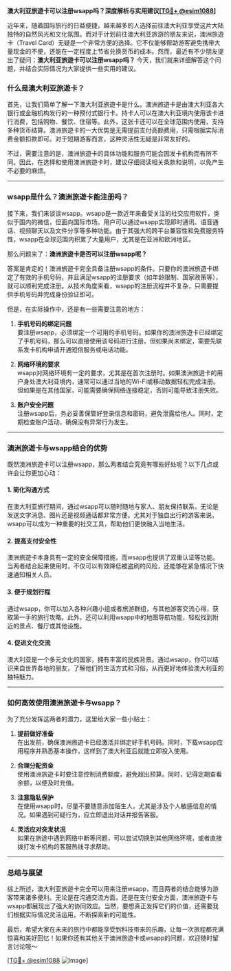 **澳大利亚旅遊卡可以注册wsapp吗？深度解析与实用建议[[TG💪+ @esim1088](https://t.me/s/esim1088)]**

近年来，随着国际旅行的日益便捷，越来越多的人选择前往澳大利亚享受这片大陆独特的自然风光和文化氛围。而对于计划前往澳大利亚旅游的朋友来说，澳洲旅遊卡（Travel Card）无疑是一个非常方便的选择。它不仅能够帮助游客避免携带大量现金的不便，还能在一定程度上节省兑换货币的成本。然而，最近有不少朋友提出了疑问：**澳大利亚旅遊卡可以注册wsapp吗？** 今天，我们就来详细解答这个问题，并结合实际情况为大家提供一些实用的建议。

### **什么是澳大利亚旅遊卡？**

首先，让我们简单了解一下澳大利亚旅遊卡是什么。澳洲旅遊卡是由澳大利亚各大银行或金融机构发行的一种预付式银行卡。持卡人可以在澳大利亚境内使用该卡进行消费，包括购物、餐饮、住宿等。此外，这张卡还可以在全球范围内使用，支持多种货币结算。澳洲旅遊卡的一大优势是无需提前支付高额费用，只需根据实际消费金额扣款即可。对于短期游客而言，这种灵活性无疑是非常友好的。

不过，需要注意的是，澳洲旅遊卡的具体功能和服务可能会因发卡机构而有所不同。因此，在选择和使用澳洲旅遊卡时，建议仔细阅读相关条款和说明，以免产生不必要的麻烦。

---

### **wsapp是什么？澳洲旅遊卡能注册吗？**

接下来，我们来谈谈wsapp。wsapp是一款近年来备受关注的社交应用软件，类似于国内的微信，但面向国际市场。用户可以通过wsapp实现即时通讯、语音通话、视频聊天以及文件分享等多种功能。由于其强大的跨平台兼容性和免费服务特性，wsapp在全球范围内积累了大量用户，尤其是在亚洲和欧洲地区。

那么问题来了：**澳洲旅遊卡是否可以注册wsapp呢？**

答案是肯定的！澳洲旅遊卡完全具备注册wsapp的条件。只要你的澳洲旅遊卡绑定了有效的手机号码，并且满足wsapp的注册要求（如年龄限制、国家政策等），就可以顺利完成注册。从技术角度来看，wsapp的注册流程并不复杂，只需要提供手机号码并完成身份验证即可。

但是，在实际操作中，还是有一些需要注意的地方：

1. **手机号码的绑定问题**  
   要注册wsapp，必须绑定一个可用的手机号码。如果你的澳洲旅遊卡已经绑定了手机号码，那么可以直接使用该号码进行注册。但如果尚未绑定，需要先联系发卡机构申请开通短信服务或电话功能。

2. **网络环境的要求**  
   wsapp对网络环境有一定的要求，尤其是在首次注册时。如果澳洲旅遊卡的用户身处澳大利亚境内，通常可以通过当地的Wi-Fi或移动数据轻松完成注册。但如果是在其他国家，可能需要确保网络连接稳定，否则可能导致注册失败。

3. **账户安全问题**  
   注册wsapp后，务必妥善保管好登录信息和密码，避免泄露给他人。同时，定期检查账户活动，确保没有异常行为发生。

---

### **澳洲旅遊卡与wsapp结合的优势**

既然澳洲旅遊卡可以注册wsapp，那么两者结合究竟有哪些好处呢？以下几点或许会让你更加心动：

#### **1. 简化沟通方式**
在澳大利亚旅行期间，通过wsapp可以随时随地与家人、朋友保持联系，无论是发送文字消息、图片还是视频通话都非常方便。尤其对于独自出行的游客来说，wsapp可以成为一种重要的社交工具，帮助他们更快融入当地生活。

#### **2. 提高支付安全性**
澳洲旅遊卡本身具有一定的安全保障措施，而wsapp也提供了双重认证等功能。当两者结合起来使用时，不仅可以有效降低被盗刷的风险，还能够在紧急情况下快速通知相关人员。

#### **3. 便于规划行程**
通过wsapp，你可以加入各种兴趣小组或者旅游群组，与其他游客交流心得，获取第一手的旅行攻略。此外，还可以利用wsapp中的地图导航功能，轻松找到附近的景点、餐厅或其他设施。

#### **4. 促进文化交流**
澳大利亚是一个多元文化的国家，拥有丰富的民族背景。通过wsapp，你可以结识来自世界各地的朋友，了解他们的生活方式和习俗，从而更好地体验澳大利亚的独特魅力。

---

### **如何高效使用澳洲旅遊卡与wsapp？**

为了充分发挥这两者的潜力，这里给大家一些小贴士：

1. **提前做好准备**  
   在出发前，确保澳洲旅遊卡已经激活并绑定好手机号码。同时，下载wsapp应用程序并熟悉基本操作，这样到了澳大利亚后就能立即投入使用。

2. **合理分配资金**  
   使用澳洲旅遊卡时要注意控制消费额度，避免超出预算。同时，记得定期查看余额，以便及时充值。

3. **注意隐私保护**  
   在使用wsapp时，尽量不要随意添加陌生人，尤其是涉及个人敏感信息的情况。如果遇到可疑行为，应立即退出对话并报告客服。

4. **灵活应对突发状况**  
   如果在旅途中遇到网络中断等问题，可以尝试切换到其他网络环境，或者直接拨打发卡机构的客服热线寻求帮助。

---

### **总结与展望**

综上所述，澳大利亚旅遊卡完全可以用来注册wsapp，而且两者的结合能够为游客带来诸多便利。无论是在沟通交流方面，还是在支付安全方面，澳洲旅遊卡与wsapp都展现出了强大的协同效应。当然，要想真正发挥它们的价值，还需要我们根据实际情况灵活运用，不断探索新的可能性。

最后，希望大家在未来的旅行中都能享受到科技带来的乐趣，让每一次旅程都充满惊喜和美好回忆！如果你还有其他关于澳洲旅遊卡或wsapp的问题，欢迎随时留言讨论哦～ 

[[TG💪+ @esim1088](https://t.me/s/esim1088) ![Image](https://i.postimg.cc/4NQfJmqS/Snipaste-2025-05-13-00-14-12.png)]
